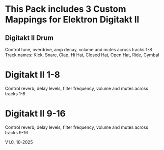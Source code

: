 # This Pack includes 3 Custom Mappings for Elektron Digitakt II

## Digitakt II Drum  
Control tune, overdrive, amp decay, volume and mutes across tracks 1-8  
Track names: Kick, Snare, Clap, Hi Hat, Closed Hat, Open Hat, Ride, Cymbal

# Digitakt II 1-8  
Control reverb, delay levels, filter frequency, volume and mutes across tracks 1-8  

# Digitakt II 9-16  
Control reverb, delay levels, filter frequency, volume and mutes across tracks 9-16  
  
  
  
V1.0, 10-2025  
